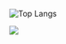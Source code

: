 ![Top Langs](https://github-readme-stats.vercel.app/api/top-langs/?username=gntigura&layout=compact&show_icons=true&theme=radical&count_private=true&include_all_commits=true&langs_count=10&hide=jupyter-notebook)

![](https://komarev.com/ghpvc/?username=gntigura&color=green)
